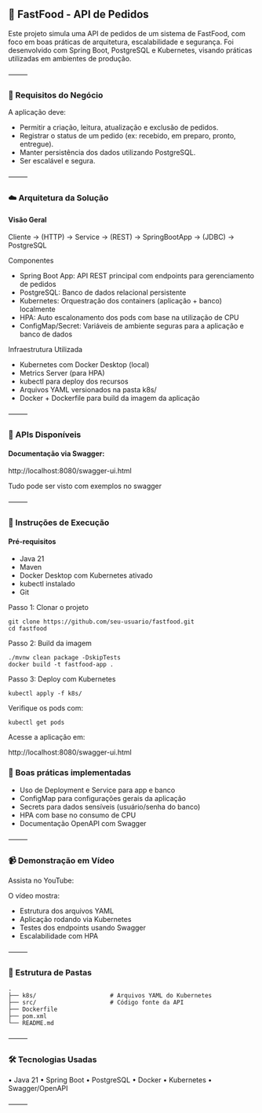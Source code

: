 ## 🍔 FastFood - API de Pedidos ##

Este projeto simula uma API de pedidos de um sistema de FastFood, com foco em boas práticas de arquitetura, escalabilidade e segurança. Foi desenvolvido com Spring Boot, PostgreSQL e Kubernetes, visando práticas utilizadas em ambientes de produção.

⸻

### 🔧 Requisitos do Negócio

A aplicação deve:
- Permitir a criação, leitura, atualização e exclusão de pedidos.
- Registrar o status de um pedido (ex: recebido, em preparo, pronto, entregue).
- Manter persistência dos dados utilizando PostgreSQL.
- Ser escalável e segura.

⸻

### ☁️ Arquitetura da Solução

#### Visão Geral

Cliente -> (HTTP) -> Service -> (REST) -> SpringBootApp -> (JDBC) -> PostgreSQL

Componentes
- Spring Boot App: API REST principal com endpoints para gerenciamento de pedidos
- PostgreSQL: Banco de dados relacional persistente
- Kubernetes: Orquestração dos containers (aplicação + banco) localmente
- HPA: Auto escalonamento dos pods com base na utilização de CPU
- ConfigMap/Secret: Variáveis de ambiente seguras para a aplicação e banco de dados

Infraestrutura Utilizada
- Kubernetes com Docker Desktop (local)
- Metrics Server (para HPA)
- kubectl para deploy dos recursos
- Arquivos YAML versionados na pasta k8s/
- Docker + Dockerfile para build da imagem da aplicação

⸻

### 📡 APIs Disponíveis

#### Documentação via Swagger:

http://localhost:8080/swagger-ui.html

Tudo pode ser visto com exemplos no swagger

⸻

### 🚀 Instruções de Execução

#### Pré-requisitos
- Java 21
- Maven
- Docker Desktop com Kubernetes ativado
- kubectl instalado
- Git

Passo 1: Clonar o projeto
```
git clone https://github.com/seu-usuario/fastfood.git
cd fastfood
```
Passo 2: Build da imagem
```
./mvnw clean package -DskipTests
docker build -t fastfood-app .
```
Passo 3: Deploy com Kubernetes
```
kubectl apply -f k8s/
```
Verifique os pods com:
```
kubectl get pods
```
Acesse a aplicação em:

http://localhost:8080/swagger-ui.html

### 🔐 Boas práticas implementadas
- Uso de Deployment e Service para app e banco
- ConfigMap para configurações gerais da aplicação
- Secrets para dados sensíveis (usuário/senha do banco)
- HPA com base no consumo de CPU
- Documentação OpenAPI com Swagger

⸻

### 📹 Demonstração em Vídeo

Assista no YouTube: 

O vídeo mostra:
- Estrutura dos arquivos YAML
- Aplicação rodando via Kubernetes
- Testes dos endpoints usando Swagger
- Escalabilidade com  HPA

⸻

### 📁 Estrutura de Pastas

```
.
├── k8s/                     # Arquivos YAML do Kubernetes
├── src/                     # Código fonte da API
├── Dockerfile
├── pom.xml
└── README.md
```

⸻

### 🛠️ Tecnologias Usadas
•	Java 21
•	Spring Boot
•	PostgreSQL
•	Docker
•	Kubernetes
•	Swagger/OpenAPI

⸻